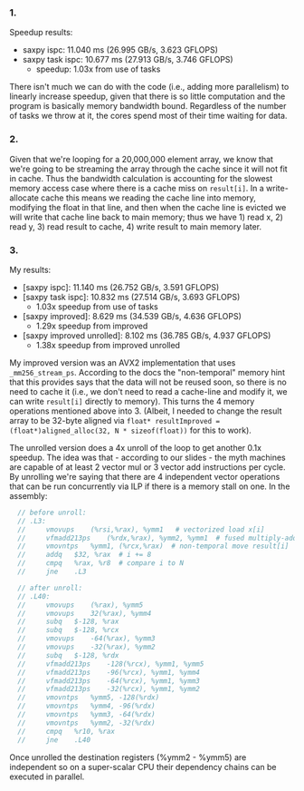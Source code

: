 ### 1.

Speedup results:
- saxpy ispc: 11.040 ms (26.995 GB/s, 3.623 GFLOPS)
- saxpy task ispc: 10.677 ms (27.913 GB/s, 3.746 GFLOPS)
  - speedup: 1.03x from use of tasks

There isn't much we can do with the code (i.e., adding more parallelism) to linearly increase speedup, given that there is so little computation and the program is basically memory bandwidth bound. Regardless of the number of tasks we throw at it, the cores spend most of their time waiting for data.

### 2.

Given that we're looping for a 20,000,000 element array, we know that we're going to be streaming the array through the cache since it will not fit in cache. Thus the bandwidth calculation is accounting for the slowest memory access case where there is a cache miss on `result[i]`. In a write-allocate cache this means we reading the cache line into memory, modifying the float in that line, and then when the cache line is evicted we will write that cache line back to main memory; thus we have 1) read x, 2) read y, 3) read result to cache, 4) write result to main memory later. 

### 3.

My results:
- [saxpy ispc]: 11.140 ms (26.752 GB/s, 3.591 GFLOPS)
- [saxpy task ispc]: 10.832 ms (27.514 GB/s, 3.693 GFLOPS)
  - 1.03x speedup from use of tasks
- [saxpy improved]: 8.629 ms (34.539 GB/s, 4.636 GFLOPS)
  - 1.29x speedup from improved
- [saxpy improved unrolled]: 8.102 ms (36.785 GB/s, 4.937 GFLOPS)
  - 1.38x speedup from improved unrolled

My improved version was an AVX2 implementation that uses `_mm256_stream_ps`. According to the docs the "non-temporal" memory hint that this provides says that the data will not be reused soon, so there is no need to cache it (i.e., we don't need to read a cache-line and modify it, we can write `result[i]` directly to memory). This turns the 4 memory operations mentioned above into 3. (Albeit, I needed to change the result array to be 32-byte aligned via `float* resultImproved = (float*)aligned_alloc(32, N * sizeof(float))` for this to work).

The unrolled version does a 4x unroll of the loop to get another 0.1x speedup. The idea was that - according to our slides - the myth machines are capable of at least 2 vector mul or 3 vector add instructions per cycle. By unrolling we're saying that there are 4 independent vector operations that can be run concurrently via ILP if there is a memory stall on one. In the assembly:

```cpp
  // before unroll:
  // .L3:
  //     vmovups	(%rsi,%rax), %ymm1   # vectorized load x[i]
  //     vfmadd213ps	(%rdx,%rax), %ymm2, %ymm1  # fused multiply-add y[i] * scale + x[i]
  //     vmovntps	%ymm1, (%rcx,%rax)  # non-temporal move result[i]
  //     addq	$32, %rax  # i += 8
  //     cmpq	%rax, %r8  # compare i to N
  //     jne	.L3

  // after unroll:
  // .L40:
  //     vmovups	(%rax), %ymm5
  //     vmovups	32(%rax), %ymm4
  //     subq	$-128, %rax
  //     subq	$-128, %rcx
  //     vmovups	-64(%rax), %ymm3
  //     vmovups	-32(%rax), %ymm2
  //     subq	$-128, %rdx
  //     vfmadd213ps	-128(%rcx), %ymm1, %ymm5
  //     vfmadd213ps	-96(%rcx), %ymm1, %ymm4
  //     vfmadd213ps	-64(%rcx), %ymm1, %ymm3
  //     vfmadd213ps	-32(%rcx), %ymm1, %ymm2
  //     vmovntps	%ymm5, -128(%rdx)
  //     vmovntps	%ymm4, -96(%rdx)
  //     vmovntps	%ymm3, -64(%rdx)
  //     vmovntps	%ymm2, -32(%rdx)
  //     cmpq	%r10, %rax
  //     jne	.L40
```
Once unrolled the destination registers (%ymm2 - %ymm5) are independent so on a super-scalar CPU their dependency chains can be executed in parallel.
